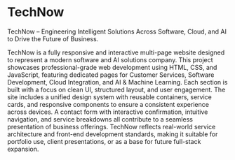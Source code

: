 # TechNow
TechNow – Engineering Intelligent Solutions Across Software, Cloud, and AI to Drive the Future of Business.

TechNow is a fully responsive and interactive multi-page website designed to represent a modern software and AI solutions company. This project showcases professional-grade web development using HTML, CSS, and JavaScript, featuring dedicated pages for Customer Services, Software Development, Cloud Integration, and AI & Machine Learning. Each section is built with a focus on clean UI, structured layout, and user engagement. The site includes a unified design system with reusable containers, service cards, and responsive components to ensure a consistent experience across devices. A contact form with interactive confirmation, intuitive navigation, and service breakdowns all contribute to a seamless presentation of business offerings. TechNow reflects real-world service architecture and front-end development standards, making it suitable for portfolio use, client presentations, or as a base for future full-stack expansion.
